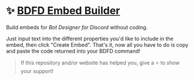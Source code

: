 # ✨ [BDFD Embed Builder](https://devspen.github.io/bdfd-embed-builder)
Build embeds for *Bot Designer for Discord* without coding.

Just input text into the different properties you'd like to include in the embed, then click "Create Embed". That's it, now all you have to do is copy and paste the code returned into your BDFD command!

> If this repository and/or website has helped you, give a ⭐ to show your support!